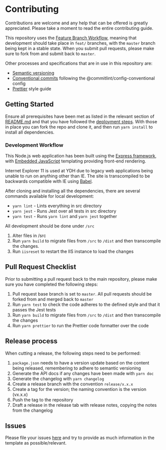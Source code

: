 # Contributing

Contributions are welcome and any help that can be offered is greatly appreciated.
Please take a moment to read the entire contributing guide.

This repository uses the [Feature Branch Workflow](https://www.atlassian.com/git/tutorials/comparing-workflows/feature-branch-workflow),
meaning that development should take place in `feat/` branches, with the `master` branch being kept in a stable state.
When you submit pull requests, please make sure to fork from and submit back to `master`.

Other processes and specifications that are in use in this repository are:

-   [Semantic versioning](https://semver.org/)
-   [Conventional commits](https://www.conventionalcommits.org/en/v1.0.0/) following the @commitlint/config-conventional config
-   [Prettier](https://prettier.io/) style guide

## Getting Started

Ensure all prerequisites have been met as listed in the relevant section of [README.md](https://github.com/Fdawgs/ydh-discharge-summary-form/blob/master/README.md#prerequisites) and that you have followed the [deployment steps](https://github.com/Fdawgs/ydh-discharge-summary-form/blob/master/README.md#deployment).
With those in place you can fork the repo and clone it, and then run `yarn install` to install all dependencies.

### Development Workflow

This Node.js web application has been built using the [Express framework](https://expressjs.com/), with [Embedded JavaScript](https://ejs.co/) templating providing front-end rendering.

Internet Explorer 11 is used at YDH due to legacy web applications being unable to run on anything other than IE. The site is transcompiled to be backwards compatible with IE using [Babel](https://babeljs.io/).

After cloning and installing all the dependencies, there are several commands available for local development:

-   `yarn lint` - Lints everything in src directory
-   `yarn jest` - Runs Jest over all tests in src directory
-   `yarn test` - Runs `yarn lint` and `yarn jest` together

All development should be done under `/src`

1. Alter files in /src
2. Run `yarn build` to migrate files from `/src` to `/dist` and then transcompile the changes.
3. Run `iisreset` to restart the IIS instance to load the changes

## Pull Request Checklist

Prior to submitting a pull request back to the main repository, please make sure you have completed the following steps:

1. Pull request base branch is set to `master`. All pull requests should be forked from and merged back to `master`
2. Run `yarn test` to check the code adheres to the defined style and that it passes the Jest tests
3. Run `yarn build` to migrate files from `/src` to `/dist` and then transcompile the changes
4. Run `yarn prettier` to run the Prettier code formatter over the code

## Release process

When cutting a release, the following steps need to be performed:

1. `package.json` needs to have a version update based on the content being released, remembering to adhere to semantic versioning
2. Generate the API docs if any changes have been made with `yarn doc`
3. Generate the changelog with `yarn changelog`
4. Create a release branch with the convention `release/x.x.x`
5. Create a tag for the version; the naming convention is the version (vx.x.x)
6. Push the tag to the repository
7. Draft a release in the release tab with release notes, copying the notes from the changelog

## Issues

Please file your issues [here](https://github.com/Fdawgs/ydh-discharge-summary-form/issues) and try to provide as much information in the template as possible/relevant.
